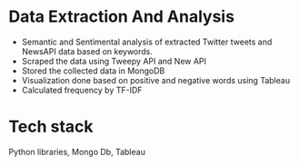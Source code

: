 # Data Extraction And Analysis
 - Semantic and Sentimental analysis of extracted Twitter tweets and NewsAPI data based on keywords.
 - Scraped the data using Tweepy API and New API
 - Stored the collected data in MongoDB
 - Visualization done based on positive and negative words using Tableau
 - Calculated frequency by TF-IDF
 
 # Tech stack
 Python libraries, Mongo Db, Tableau

